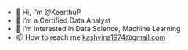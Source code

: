- 👋 Hi, I’m @KeerthuP
- 👀 I’m a Certified Data Analyst
- 🌱 I’m interested in Data Science, Machine Learning 
- 📫 How to reach me kashvina1974@gmail.com


